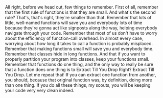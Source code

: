  All right, before we head out, few things to remember. 
 First of all, remember that the first rule of functions is that they are small. And what's the second rule? That's, that's right, they're smaller than that. Remember that lots of little, well-named functions will save you and everybody lots of time because they're gonna act like signposts along the way, helping everybody navigate through your code. Remember that most of us don't have to worry about the efficiency of function-call overhead.
 In almost every case, worrying about how long it takes to call a function is probably misplaced. Remember that making functions small will save you and everybody time. Remember that classes hide in long functions. And that if you want to properly partition your program into classes, keep your functions small. Remember that functions do one thing, and the only way to really be sure that a function does one thing is to Extract Till You Drop Right? Extract Till You Drop. Let me repeat that! If you can extract one function from another, you should, because that original function was, by definition, doing more than one thing. If you do all these things, my scouts, you will be keeping your code very very clean indeed.